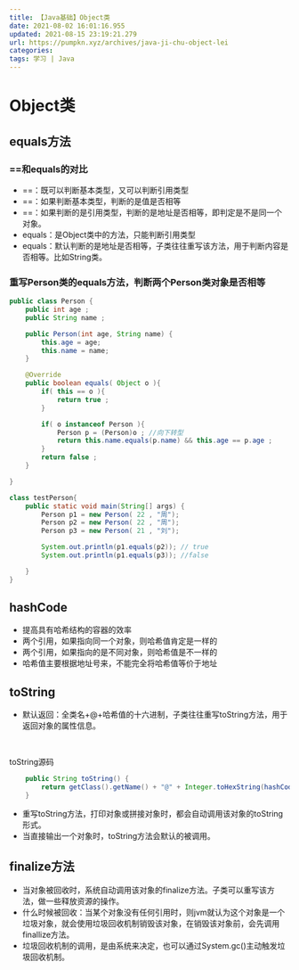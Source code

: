 ```yaml
---
title: 【Java基础】Object类
date: 2021-08-02 16:01:16.955
updated: 2021-08-15 23:19:21.279
url: https://pumpkn.xyz/archives/java-ji-chu-object-lei
categories: 
tags: 学习 | Java
---
```


# Object类

## equals方法

### ==和equals的对比

- ==：既可以判断基本类型，又可以判断引用类型
- ==：如果判断基本类型，判断的是值是否相等
- ==：如果判断的是引用类型，判断的是地址是否相等，即判定是不是同一个对象。
- equals：是Object类中的方法，只能判断引用类型
- equals：默认判断的是地址是否相等，子类往往重写该方法，用于判断内容是否相等。比如String类。

### 重写Person类的equals方法，判断两个Person类对象是否相等

```Java
public class Person {
    public int age ;
    public String name ;

    public Person(int age, String name) {
        this.age = age;
        this.name = name;
    }

    @Override
    public boolean equals( Object o ){
        if( this == o ){
            return true ;
        }

        if( o instanceof Person ){
            Person p = (Person)o ; //向下转型
            return this.name.equals(p.name) && this.age == p.age ;
        }
        return false ;
    }

}

class testPerson{
    public static void main(String[] args) {
        Person p1 = new Person( 22 , "周");
        Person p2 = new Person( 22 , "周");
        Person p3 = new Person( 21 , "刘");

        System.out.println(p1.equals(p2)); // true
        System.out.println(p1.equals(p3)); //false

    }
}

```

## hashCode
- 提高具有哈希结构的容器的效率
- 两个引用，如果指向同一个对象，则哈希值肯定是一样的
- 两个引用，如果指向的是不同对象，则哈希值是不一样的
- 哈希值主要根据地址号来，不能完全将哈希值等价于地址


## toString

- 默认返回：全类名+@+哈希值的十六进制，子类往往重写toString方法，用于返回对象的属性信息。


</br>

toString源码

```Java
    public String toString() {
        return getClass().getName() + "@" + Integer.toHexString(hashCode());
    }
```

- 重写toString方法，打印对象或拼接对象时，都会自动调用该对象的toString形式。
- 当直接输出一个对象时，toString方法会默认的被调用。

## finalize方法
- 当对象被回收时，系统自动调用该对象的finalize方法。子类可以重写该方法，做一些释放资源的操作。
- 什么时候被回收：当某个对象没有任何引用时，则jvm就认为这个对象是一个垃圾对象，就会使用垃圾回收机制销毁该对象，在销毁该对象前，会先调用finallize方法。
- 垃圾回收机制的调用，是由系统来决定，也可以通过System.gc()主动触发垃圾回收机制。


